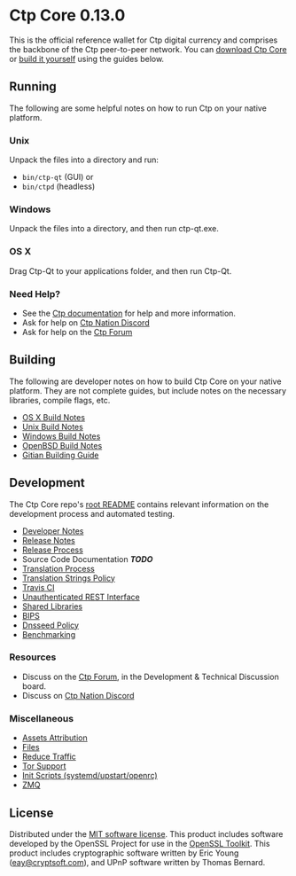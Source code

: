 Ctp Core 0.13.0
=====================

This is the official reference wallet for Ctp digital currency and comprises the backbone of the Ctp peer-to-peer network. You can [download Ctp Core](https://www.citypay.org/downloads/) or [build it yourself](#building) using the guides below.

Running
---------------------
The following are some helpful notes on how to run Ctp on your native platform.

### Unix

Unpack the files into a directory and run:

- `bin/ctp-qt` (GUI) or
- `bin/ctpd` (headless)

### Windows

Unpack the files into a directory, and then run ctp-qt.exe.

### OS X

Drag Ctp-Qt to your applications folder, and then run Ctp-Qt.

### Need Help?

* See the [Ctp documentation](https://docs.citypay.org)
for help and more information.
* Ask for help on [Ctp Nation Discord](http://ctpchat.org)
* Ask for help on the [Ctp Forum](https://citypay.org/forum)

Building
---------------------
The following are developer notes on how to build Ctp Core on your native platform. They are not complete guides, but include notes on the necessary libraries, compile flags, etc.

- [OS X Build Notes](build-osx.md)
- [Unix Build Notes](build-unix.md)
- [Windows Build Notes](build-windows.md)
- [OpenBSD Build Notes](build-openbsd.md)
- [Gitian Building Guide](gitian-building.md)

Development
---------------------
The Ctp Core repo's [root README](/README.md) contains relevant information on the development process and automated testing.

- [Developer Notes](developer-notes.md)
- [Release Notes](release-notes.md)
- [Release Process](release-process.md)
- Source Code Documentation ***TODO***
- [Translation Process](translation_process.md)
- [Translation Strings Policy](translation_strings_policy.md)
- [Travis CI](travis-ci.md)
- [Unauthenticated REST Interface](REST-interface.md)
- [Shared Libraries](shared-libraries.md)
- [BIPS](bips.md)
- [Dnsseed Policy](dnsseed-policy.md)
- [Benchmarking](benchmarking.md)

### Resources
* Discuss on the [Ctp Forum](https://citypay.org/forum), in the Development & Technical Discussion board.
* Discuss on [Ctp Nation Discord](http://ctpchat.org)

### Miscellaneous
- [Assets Attribution](assets-attribution.md)
- [Files](files.md)
- [Reduce Traffic](reduce-traffic.md)
- [Tor Support](tor.md)
- [Init Scripts (systemd/upstart/openrc)](init.md)
- [ZMQ](zmq.md)

License
---------------------
Distributed under the [MIT software license](/COPYING).
This product includes software developed by the OpenSSL Project for use in the [OpenSSL Toolkit](https://www.openssl.org/). This product includes
cryptographic software written by Eric Young ([eay@cryptsoft.com](mailto:eay@cryptsoft.com)), and UPnP software written by Thomas Bernard.

